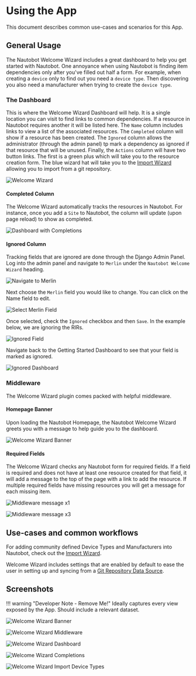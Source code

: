 # Using the App

This document describes common use-cases and scenarios for this App.

## General Usage

The Nautobot Welcome Wizard includes a great dashboard to help you get started with Nautobot. One annoyance when using Nautobot is finding item dependencies only after you've filled out half a form. For example, when creating a `device` only to find out you need a `device type`. Then discovering you also need a manufacturer when trying to create the `device type`.

### The Dashboard

This is where the Welcome Wizard Dashboard will help. It is a single location you can visit to find links to common dependencies. If a resource in Nautobot requires another it will be listed here. The `Name` column includes links to view a list of the associated resources. The `Completed` column will show if a resource has been created. The `Ignored` column allows the administrator (through the admin panel) tp mark a dependency as ignored if that resource that will be unused. Finally, the `Actions` column will have two button links. The first is a green plus which will take you to the resource creation form. The blue wizard hat will take you to the [Import Wizard](import_wizard.md) allowing you to import from a git repository.

![Welcome Wizard](../images/welcome_wizard.png)

#### Completed Column

The Welcome Wizard automatically tracks the resources in Nautobot. For instance, once you add a `Site` to Nautobot,
the column will update (upon page reload) to show as completed.

![Dashboard with Completions](../images/dashboard_with_completions.png)

#### Ignored Column

Tracking fields that are ignored are done through the Django Admin Panel. Log into the admin panel and navigate to `Merlin` under the `Nautobot Welcome Wizard` heading.

![Navigate to Merlin](../images/merlin_admin_navigation.png)

Next choose the `Merlin` field you would like to change. You can click on the Name field to edit.

![Select Merlin Field](../images/merlin_admin_selection.png)

Once selected, check the `Ignored` checkbox and then `Save`. In the example below, we are ignoring the RIRs.

![Ignored Field](../images/merlin_admin_ignored.png)

Navigate back to the Getting Started Dashboard to see that your field is marked as ignored.

![Ignored Dashboard](../images/dashboard_with_ignored.png)

### Middleware

The Welcome Wizard plugin comes packed with helpful middleware.

#### Homepage Banner

Upon loading the Nautobot Homepage, the Nautobot Welcome Wizard greets you with a message to help guide you to the dashboard.

![Welcome Wizard Banner](../images/merlin_banner.png)

#### Required Fields

The Welcome Wizard checks any Nautobot form for required fields. If a field is required and does not have at least one resource created for that field, it will add a message to the top of the page with a link to add the resource. If multiple required fields have missing resources you will get a message for each missing item.

![Middleware message x1](../images/merlin_middleware_import.png)

![Middleware message x3](../images/merlin_middleware_x3.png)


## Use-cases and common workflows

For adding community defined Device Types and Manufacturers into Nautobot, check out the [Import Wizard](import_wizard.md).

Welcome Wizard includes settings that are enabled by default to ease the user in setting up and syncing from a [Git Repository Data Source](git_datasource.md).


## Screenshots

!!! warning "Developer Note - Remove Me!"
    Ideally captures every view exposed by the App. Should include a relevant dataset.

![Welcome Wizard Banner](../images/merlin_banner.png)

![Welcome Wizard Middleware](../images/merlin_middleware_x3.png)

![Welcome Wizard Dashboard](../images/welcome_wizard.png)

![Welcome Wizard Completions](../images/dashboard_with_completions.png)

![Welcome Wizard Import Device Types](../images/merlin_import_device_type.png)
